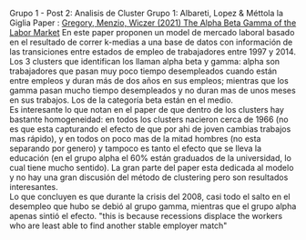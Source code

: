 Grupo 1 - Post 2: Analisis de Cluster
Grupo 1: Albareti, Lopez & Méttola la Giglia
Paper : [Gregory, Menzio, Wiczer (2021) The Alpha Beta Gamma of the Labor Market](https://www.nber.org/system/files/working_papers/w28663/w28663.pdf)
En este paper proponen un model de mercado laboral basado en el resultado de correr k-medias a una base de datos con información de las transiciones entre estados de empleo de trabajadores entre 1997 y 2014. Los 3 clusters que identifican los llaman alpha beta y gamma: alpha son trabajadores que pasan muy poco tiempo desempleados cuando están entre empleos y duran más de dos años en sus empleos; mientras que los gamma pasan mucho tiempo desempleados y no duran mas de unos meses en sus trabajos. Los de la categoría beta están en el medio.  
Es interesante lo que notan en el paper de que dentro de los clusters hay bastante homogeneidad: en todos los clusters nacieron cerca de 1966 (no es que esta capturando el efecto de que por ahi de joven cambias trabajos mas rápido), y en todos on poco mas de la mitad hombres (no esta separando por genero) y tampoco es tanto el efecto que se lleva la educación (en el grupo alpha el 60% están graduados de la universidad, lo cual tiene mucho sentido). La gran parte del paper esta dedicada al modelo y no hay una gran discusión del método de clustering pero son resultados interesantes.  
Lo que concluyen es que durante la crisis del 2008, casi todo el salto en el desempleo que hubo se debió al grupo gamma, mientras que el grupo alpha apenas sintió el efecto. "this is because recessions displace the workers who are least able to find another stable employer match"
